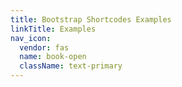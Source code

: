```yaml
---
title: Bootstrap Shortcodes Examples
linkTitle: Examples
nav_icon:
  vendor: fas
  name: book-open
  className: text-primary
---
```

